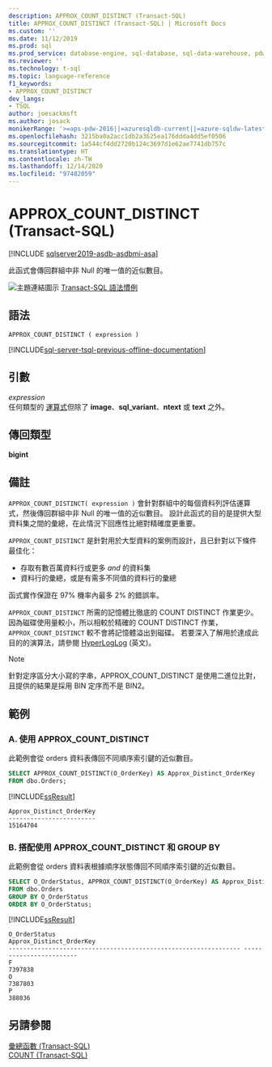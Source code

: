 ```yaml
---
description: APPROX_COUNT_DISTINCT (Transact-SQL)
title: APPROX_COUNT_DISTINCT (Transact-SQL) | Microsoft Docs
ms.custom: ''
ms.date: 11/12/2019
ms.prod: sql
ms.prod_service: database-engine, sql-database, sql-data-warehouse, pdw
ms.reviewer: ''
ms.technology: t-sql
ms.topic: language-reference
f1_keywords:
- APPROX_COUNT_DISTINCT
dev_langs:
- TSQL
author: joesackmsft
ms.author: josack
monikerRange: '>=aps-pdw-2016||=azuresqldb-current||=azure-sqldw-latest||>=sql-server-2016||>=sql-server-linux-2017||=azuresqldb-mi-current'
ms.openlocfilehash: 3215ba0a2acc1db2a3625ea176ddda4dd5ef0506
ms.sourcegitcommit: 1a544cf4dd2720b124c3697d1e62ae7741db757c
ms.translationtype: HT
ms.contentlocale: zh-TW
ms.lasthandoff: 12/14/2020
ms.locfileid: "97482059"
---
```

# <a name="approx_count_distinct-transact-sql"></a>APPROX_COUNT_DISTINCT (Transact-SQL)

[!INCLUDE [sqlserver2019-asdb-asdbmi-asa](../../includes/applies-to-version/sqlserver2019-asdb-asdbmi-asa.md)]

此函式會傳回群組中非 Null 的唯一值的近似數目。 
  
![主題連結圖示](../../database-engine/configure-windows/media/topic-link.gif "主題連結圖示") [Transact-SQL 語法慣例](../../t-sql/language-elements/transact-sql-syntax-conventions-transact-sql.md)
  
## <a name="syntax"></a>語法  
  
```syntaxsql
APPROX_COUNT_DISTINCT ( expression )   
```  
  
[!INCLUDE[sql-server-tsql-previous-offline-documentation](../../includes/sql-server-tsql-previous-offline-documentation.md)]

## <a name="arguments"></a>引數
*expression*  
任何類型的 [運算式](../../t-sql/language-elements/expressions-transact-sql.md)但除了 **image**、**sql_variant**、**ntext** 或 **text** 之外。 

## <a name="return-types"></a>傳回類型
 **bigint**  
  
## <a name="remarks"></a>備註  
`APPROX_COUNT_DISTINCT( expression )` 會針對群組中的每個資料列評估運算式，然後傳回群組中非 Null 的唯一值的近似數目。 設計此函式的目的是提供大型資料集之間的彙總，在此情況下回應性比絕對精確度更重要。  

`APPROX_COUNT_DISTINCT` 是針對用於大型資料的案例而設計，且已針對以下條件最佳化：
- 存取有數百萬資料行或更多 *and* 的資料集
- 資料行的彙總，或是有需多不同值的資料行的彙總

函式實作保證在 97% 機率內最多 2% 的錯誤率。 

`APPROX_COUNT_DISTINCT` 所需的記憶體比徹底的 COUNT DISTINCT 作業更少。  因為磁碟使用量較小，所以相較於精確的 COUNT DISTINCT 作業，`APPROX_COUNT_DISTINCT` 較不會將記憶體溢出到磁碟。 若要深入了解用於達成此目的的演算法，請參閱 [HyperLogLog](https://en.wikipedia.org/wiki/HyperLogLog) \(英文\)。

> [!NOTE]
> 針對定序區分大小寫的字串，APPROX_COUNT_DISTINCT 是使用二進位比對，且提供的結果是採用 BIN 定序而不是 BIN2。 
  
## <a name="examples"></a>範例  
  
### <a name="a-using-approx_count_distinct"></a>A. 使用 APPROX_COUNT_DISTINCT 
此範例會從 orders 資料表傳回不同順序索引鍵的近似數目。
  
```sql
SELECT APPROX_COUNT_DISTINCT(O_OrderKey) AS Approx_Distinct_OrderKey
FROM dbo.Orders;
```  
  
[!INCLUDE[ssResult](../../includes/ssresult-md.md)]
  
```
Approx_Distinct_OrderKey
------------------------
15164704
```
  
### <a name="b-using-approx_count_distinct-with-group-by"></a>B. 搭配使用 APPROX_COUNT_DISTINCT 和 GROUP BY 
此範例會從 orders 資料表根據順序狀態傳回不同順序索引鍵的近似數目。 
  
```sql
SELECT O_OrderStatus, APPROX_COUNT_DISTINCT(O_OrderKey) AS Approx_Distinct_OrderKey
FROM dbo.Orders
GROUP BY O_OrderStatus
ORDER BY O_OrderStatus; 
```  
  
[!INCLUDE[ssResult](../../includes/ssresult-md.md)]
  
```
O_OrderStatus                                                    Approx_Distinct_OrderKey
---------------------------------------------------------------- ------------------------
F                                                                7397838
O                                                                7387803
P                                                                388036
```
    
## <a name="see-also"></a>另請參閱
[彙總函數 &#40;Transact-SQL&#41;](../../t-sql/functions/aggregate-functions-transact-sql.md)  
[COUNT &#40;Transact-SQL&#41;](../../t-sql/functions/count-transact-sql.md) 
